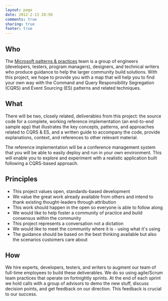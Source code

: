 ```yaml
---
layout: page
date: 2012-2-13 20:50
comments: true
sharing: true
footer: true
---
```


## Who
The [Microsoft patterns & practices](http://msdn.microsoft.com/practices) team is a group of engineers (developers, testers, program managers), designers, and technical writers who produce guidance to help the larger community build solutions. With this project, we hope to provide you with a map that will help you to find your own way with the Command and Query Responsibility Segregation (CQRS) and Event Sourcing (ES) patterns and related techniques.

## What
There will be two, closely related, deliverables from this project: the source code for a complete, working reference implementation (an end-to-end sample app) that illustrates the key concepts, patterns, and approaches related to CQRS & ES, and a written guide to accompany the code, provide explanations, context, and references to other relevant material.

The reference implementation will be a conference management system that you will be able to easily deploy and run in your own environment. This will enable you to explore and experiment with a realistic application built following a CQRS-based approach.

## Principles
 - This project values open, standards-based development
 - We value the great work already available from others and intend to thank existing thought-leaders through attribution
 - This work should happen in the open so everyone is able to follow along
 - We would like to help foster a community of practice and build consensus within the community
 - This project represents a conversation not a dictation
 - We would like to meet the community where it is - using what it's using
 - The guidance should be based on the best thinking available but also the scenarios customers care about
 
## How
We hire experts, developers, testers, and writers to augment our team of full-time employees to build these deliverables. We do so using agile/Scrum team practices that operate on fortnightly sprints. At the end of each sprint we hold calls with a group of advisors to demo the new stuff, discuss decision points, and get feedback on our direction. This feedback is crucial to our success.

